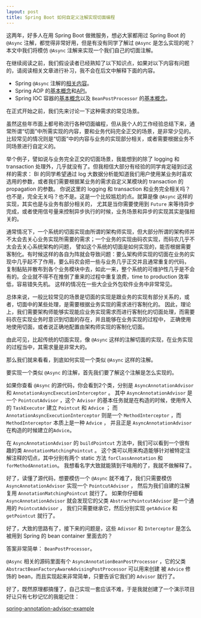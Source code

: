 ```yaml
---
layout: post
title: Spring Boot 如何自定义注解实现切面编程
---
```


这两年，好多人在用 Spring Boot 做微服务，想必大家都用过 Spring Boot 的 `@Async` 注解，都觉得非常好用，但是有没有同学了解过 `@Async` 是怎么实现的呢？
本文中我们将模仿 `@Async` 注解来实现一个我们自己的切面注解。

在继续阅读之前，我们假设读者已经熟知了以下知识点，如果对以下内容有问题的，请阅读相关文章进行补习，我不会在后文中解释下面的内容。

* Spring `@Async` 注解的[相关内容](https://docs.spring.io/spring/docs/5.1.2.RELEASE/spring-framework-reference/integration.html#scheduling-annotation-support-async)。
* Spring AOP 的[基本概念](https://docs.spring.io/spring/docs/5.1.2.RELEASE/spring-framework-reference/core.html#aop-introduction-defn)和[API](https://docs.spring.io/spring/docs/5.1.2.RELEASE/spring-framework-reference/core.html#aop-api)。
* Spring IOC 容器的[基本概念](https://docs.spring.io/spring/docs/5.1.2.RELEASE/spring-framework-reference/core.html#beans)以及 `BeanPostProcessor` 的[基本概念](https://docs.spring.io/spring/docs/5.1.2.RELEASE/spring-framework-reference/core.html#beans-factory-extension)。

在正式开始之前，我们先来讨论一下这种需求的常见场景。

虽然这些年市面上都号称流行各种切面编程，但从我个人的工作经验总结下来，通常所谓“切面”中所需实现的内容，要和业务代码完全正交的场景，是非常少见的。
比较常见的情况则是“切面”中的内容与业务的实现部分相关，或者需要根据业务不同场景进行自定义的。

举个例子，譬如说与业务完全正交的切面场景，我能想到的除了 logging 和 transaction 处理外，几乎就没有了。但我相信大部分有经验的同学肯定碰到过这样的需求：
BI 的同学希望通过 log 大数据分析能知道我们用户使用某业务时喜欢选用的参数，或者我们需要根据某业务的需求自定义某模块的 transaction 的 propagation 的参数。
你说这里的 logging 和 transaction 和业务完全相关吗？也不是，完全无关吗？也不是。这是一个比较尴尬的点。就算是像 `@Async` 这样的实现，其实也是与业务有部分相关的，
尤其是当你需要使用到 `Future` 来等待异步完成，或者使用信号量来控制异步执行的时候，业务场景和异步的实现其实是强相关的。

通常情况下，一个系统的切面实现由所谓的架构师实现，但大部分所谓的架构师并不太会去关心业务实现所需要的需求；一个业务的实现由码农实现，而码农几乎不太会去关心系统架构的问题，
譬如这个系统的切面是如何实现的，能否根据需要客制化。有时候这样的各自为阵就会导致问题：要么架构师实现的切面在业务的实现中几乎起不了作用，要么码农会把一些与业务几乎正交并且通常重复的代码，
复制黏贴并散布到各个业务模块中去，如此一来，整个系统的可维护性几乎是不会有的。企业就不得不在推倒了重来的过程中重复浪费，time to production 效率低，容易错失先机。
这样的情况在一些大企业外包软件业务中非常常见。

总体来说，一般比较常见的场景是切面的实现是跟业务的实现有部分关系的，或者，切面中的某些处理，是需要根据业务实现的需求进行客制化的。
因此，理论上，我们需要架构师能够实现能应业务实现需求而进行客制化的切面处理，而需要码农在实现业务时意识到切面的存在，并且能够在业务实现的过程中，
正确使用地使用切面，或者说正确地配置由架构师实现的客制化切面。

由此可见，比起传统的切面实现，像 `@Async` 这样的注解切面的实现，在业务实现的过程当中，其需求量是非常大的。

那么我们就来看看，到底如何实现一个类似 `@Async` 这样的注解。

要实现一个类似 `@Async` 的注解，首先我们要了解这个注解是怎么实现的。

如果你查看 `@Async` 的源代码，你会看到2个类，分别是 `AsyncAnnotationAdvisor` 和 `AnnotationAsyncExecutionInterceptor` 。
其中 `AsyncAnnotationAdvisor` 是一个 `PointcutAdvisor` ，这个 `Advisor` 的基本任务就是在构造的时候，使用传入的 `TaskExecutor` 建立 `Pointcut` 和 `Advice` ；
而 `AnnotationAsyncExecutionInterceptor` 则是一个 `MethodInterceptor` ，而 `MethodInterceptor` 本质上是一种 `Advice` ，
并且正是 `AsyncAnnotationAdvisor` 在构造的时候建立的`Advice`。

在 `AsyncAnnotationAdvisor` 的 `buildPointcut` 方法中，我们可以看到一个很有趣的类 `AnnotationMatchingPointcut` 。
这个类可以用来构造能够针对被特定注解注释的切点，其中分别有两个 static 方法 `forClassAnnotation` 和 `forMethodAnnotation`。
我想看名字大致就能猜到干啥用的了，我就不做解释了。

好了，读懂了源代码，想要模仿一个 `@Async` 就不难了，我们只需要模仿 `AsyncAnnotationAdvisor` 实现一个 `PointcutAdvisor` ，
然后为我们自建的注解复用 `AnnotationMatchingPointcut` 就行了。
如果你仔细看 `AsyncAnnotationAdvisor` 就会发现它的父类 `AbstractPointcutAdvisor` 是一个通用的 `PointcutAdvisor` ，
我们只需要继承它，然后分别实现 `getAdvice` 和 `getPointcut` 就行了。

好了，大致的思路有了，接下来的问题是，这些 `Adivsor` 和 `Interceptor` 是怎么被用到 Spring 的 bean container 里面去的？

答案非常简单： `BeanPostProcessor`。

`@Async` 相关的源码里面有个 `AsyncAnnotationBeanPostProcessor` ，它的父类 `AbstractBeanFactoryAwareAdvisingPostProcessor` 可以用来创建
被 `Advice` 修饰的 bean，而且实现起来非常简单，只要告诉它我们的 `Advisor` 就行了。

好了，既然原理都搞懂了，自己实现一套应该不难，于是我就创建了一个演示项目好让只有七秒记忆的我能记住：

[spring-annotation-advisor-example](https://github.com/dewafer/spring-annotation-advisor-example)
